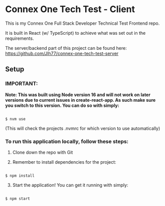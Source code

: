 # Connex One Tech Test - Client

This is my Connex One Full Stack Developer Technical Test Frontend repo.

It is built in React (w/ TypeScript) to achieve what was set out in the requirements.

The server/backend part of this project can be found here: https://github.com/Jlh77/connex-one-tech-test-server

## Setup

### IMPORTANT:

**Note: This was built using Node version 16 and will not work on later versions due to current issues in create-react-app. As such make sure you switch to this version. You can do so with simply:**

```

$ nvm use

```

(This will check the projects .nvmrc for which version to use automatically)

### To run this application locally, follow these steps:

1. Clone down the repo with Git

2. Remember to install dependencies for the project:

```

$ npm install

```

3. Start the application! You can get it running with simply:

```

$ npm start

```
